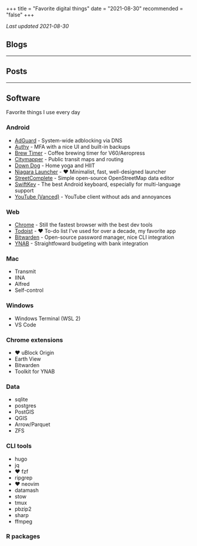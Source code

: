 +++
title = "Favorite digital things"
date = "2021-08-30"
recommended = "false"
+++

_Last updated 2021-08-30_



## Blogs

---

## Posts

---

## Software

Favorite things I use every day

### Android

- [AdGuard](https://adguard.com/en/adguard-android/overview.html) - System-wide adblocking via DNS 
- [Authy](https://authy.com/) - MFA with a nice UI and built-in backups
- [Brew Timer](https://play.google.com/store/apps/details?id=com.apptivity.brewtimer&hl=en_US&gl=US) - Coffee brewing timer for V60/Aeropress
- [Citymapper](https://citymapper.com/?lang=en) - Public transit maps and routing
- [Down Dog](https://www.downdogapp.com/) - Home yoga and HIIT
- [Niagara Launcher](https://play.google.com/store/apps/details?id=bitpit.launcher&hl=en_US&gl=US) - ♥ Minimalist, fast, well-designed launcher
- [StreetComplete](https://github.com/streetcomplete/StreetComplete) - Simple open-source OpenStreetMap data editor
- [SwiftKey](https://play.google.com/store/apps/details?id=com.touchtype.swiftkey&hl=en_US&gl=US) - The best Android keyboard, especially for multi-language support
- [YouTube (Vanced)](https://vancedapp.com/) - YouTube client without ads and annoyances

### Web

- [Chrome](https://www.google.com/chrome/) - Still the fastest browser with the best dev tools
- [Todoist](https://todoist.com/) - ♥ To-do list I've used for over a decade, my favorite app
- [Bitwarden](https://bitwarden.com/) - Open-source password manager, nice CLI integration
- [YNAB](https://www.youneedabudget.com/) - Straightfoward budgeting with bank integration

### Mac

- Transmit
- IINA
- Alfred
- Self-control

### Windows

- Windows Terminal (WSL 2)
- VS Code

### Chrome extensions

- ♥ uBlock Origin
- Earth View
- Bitwarden
- Toolkit for YNAB

### Data 

- sqlite
- postgres
- PostGIS
- QGIS
- Arrow/Parquet
- ZFS

### CLI tools

- hugo
- jq
- ♥ fzf
- ripgrep
- ♥ neovim
- datamash
- stow
- tmux
- pbzip2
- sharp
- ffmpeg

### R packages

<!-- mini script to move hearts to list item bullet if supported -->
<script>
    document.querySelector("article").classList.add('js-enabled')
    var lis = document.querySelectorAll('article.js-enabled ul li')
        oldHTML = 'innerHTML',
        newHTML = '';

    [].forEach.call(lis, function (a) {
        if (a[oldHTML].includes('♥') & CSS.supports('selector(::marker)')) { 
            a.className = 'with-heart';
            newHTML = a[oldHTML].replace('♥', '');
            a[oldHTML] = newHTML;
        };
    });
</script>

<style>
    .js-enabled ul li.with-heart::marker {
      content: '♥  ';  
    }
</style>

